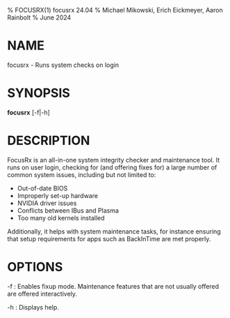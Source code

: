 % FOCUSRX(1) focusrx 24.04
% Michael Mikowski, Erich Eickmeyer, Aaron Rainbolt
% June 2024

# NAME
focusrx - Runs system checks on login

# SYNOPSIS
**focusrx** [-f|-h]

# DESCRIPTION
FocusRx is an all-in-one system integrity checker and maintenance tool. It
runs on user login, checking for (and offering fixes for) a large number of
common system issues, including but not limited to:

* Out-of-date BIOS
* Improperly set-up hardware
* NVIDIA driver issues
* Conflicts between IBus and Plasma
* Too many old kernels installed

Additionally, it helps with system maintenance tasks, for instance ensuring
that setup requirements for apps such as BackInTime are met properly.

# OPTIONS

-f 
: Enables fixup mode. Maintenance features that are not usually offered are
offered interactively.

-h
: Displays help.

